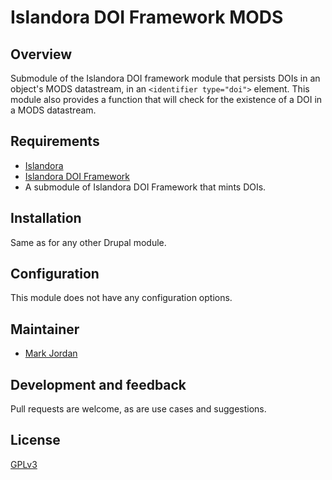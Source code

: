 # Islandora DOI Framework MODS

## Overview

Submodule of the Islandora DOI framework module that persists DOIs in an object's MODS datastream, in an `<identifier type="doi">` element. This module also provides a function that will check for the existence of a DOI in a MODS datastream.

## Requirements

* [Islandora](https://github.com/Islandora/islandora)
* [Islandora DOI Framework](../..)
* A submodule of Islandora DOI Framework that mints DOIs.

## Installation

Same as for any other Drupal module.

## Configuration

This module does not have any configuration options.

## Maintainer

* [Mark Jordan](https://github.com/mjordan)

## Development and feedback

Pull requests are welcome, as are use cases and suggestions.

## License

 [GPLv3](http://www.gnu.org/licenses/gpl-3.0.txt)

